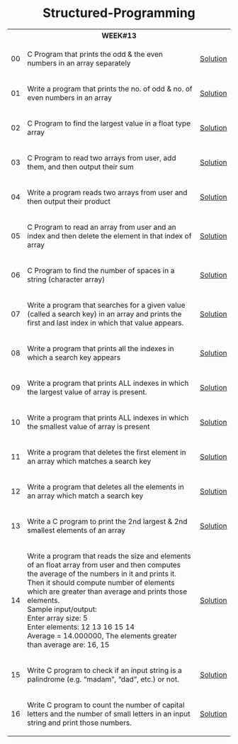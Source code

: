 <h1 align="center"> Structured-Programming </h1>

<table>

  <tr>
    <th colspan="3", style="text-align: center"><b>WEEK#13</b></th>
  </tr>
  
  <tr>
    <td>00</td>
    <td>
      <p>C Program that prints the odd & the even numbers in an array separately</p>
    </td>
    <td><a href="" target="_blank">Solution</a></td>
  </tr>
  
  <tr>
    <td>01</td>
    <td>
      <p>Write a program that prints the no. of odd & no. of even numbers in an array</p>
    </td>
    <td><a href="" target="_blank">Solution</a></td>
  </tr>
  
  <tr>
    <td>02</td>
    <td>
      <p>C Program to find the largest value in a float type array</p>
    </td>
    <td><a href="" target="_blank">Solution</a></td>
  </tr>
  
  <tr>
    <td>03</td>
    <td>
      <p>C Program to read two arrays from user, add them, and then output their sum</p>
    </td>
    <td><a href="" target="_blank">Solution</a></td>
  </tr>
  
  
  <tr>
    <td>04</td>
    <td>
      <p>Write a program reads two arrays from user and then output their product</p>
    </td>
    <td><a href="" target="_blank">Solution</a></td>
  </tr>
  
  <tr>
    <td>05</td>
    <td>
      <p>C Program to read an array from user and an index and then delete the element in that index of array</p>
    </td>
    <td><a href="" target="_blank">Solution</a></td>
  </tr>
  
  <tr>
    <td>06</td>
    <td>
      <p>C Program to find the number of spaces in a string (character array)</p>
    </td>
    <td><a href="" target="_blank">Solution</a></td>
  </tr>
  
  <tr>
    <td>07</td>
    <td>
      <p>Write a program that searches for a given value (called a search key) in an array and prints the first and last index in which that value appears.</p>
    </td>
    <td><a href="" target="_blank">Solution</a></td>
  </tr>
  
  
  <tr>
    <td>08</td>
    <td>
      <p>Write a program that prints all the indexes in which a search key appears</p>
    </td>
    <td><a href="" target="_blank">Solution</a></td>
  </tr>
  
  <tr>
    <td>09</td>
    <td>
      <p>Write a program that prints ALL indexes in which the largest value of array is present.</p>
    </td>
    <td><a href="" target="_blank">Solution</a></td>
  </tr>
  
  <tr>
    <td>10</td>
    <td>
      <p>Write a program that prints ALL indexes in which the smallest value of array is present</p>
    </td>
    <td><a href="" target="_blank">Solution</a></td>
  </tr>
  
  <tr>
    <td>11</td>
    <td>
      <p>Write a program that deletes the first element in an array which matches a search key</p>
    </td>
    <td><a href="" target="_blank">Solution</a></td>
  </tr>
  
  
  <tr>
    <td>12</td>
    <td>
      <p>Write a program that deletes all the elements in an array which match a search key</p>
    </td>
    <td><a href="" target="_blank">Solution</a></td>
  </tr>
  
  <tr>
    <td>13</td>
    <td>
      <p>Write a C program to print the 2nd largest & 2nd smallest elements of an array</p>
    </td>
    <td><a href="" target="_blank">Solution</a></td>
  </tr>
  
  <tr>
    <td>14</td>
    <td>
      <p>Write a program that reads the size and elements of an float array from user and then computes the average of the numbers in it and prints it. Then it should compute number of elements which are greater than average and prints those elements. <br>
      Sample input/output:  <br>
      Enter array size: 5 <br>
      Enter elements: 12  13  16  15  14 <br>
      Average = 14.000000, The elements greater than average are: 16, 15 <br>
      </p>
    </td>
    <td><a href="" target="_blank">Solution</a></td>
  </tr>
  
  <tr>
    <td>15</td>
    <td>
      <p>Write C program to check if an input string is a palindrome (e.g. “madam”, “dad”, etc.) or not.</p>
    </td>
    <td><a href="" target="_blank">Solution</a></td>
  </tr>
  
  
  <tr>
    <td>16</td>
    <td>
      <p>Write C program to count the number of capital letters and the number of small letters in an input string and print those numbers.</p>
    </td>
    <td><a href="" target="_blank">Solution</a></td>
  </tr>
  
  
  <!---  
  <tr>
    <td>02.</td>
    <td>
      <p></p>
    </td>
    <td><a href="" target="_blank">Solution</a></td>
  </tr>

  <tr>
    <td>SL</td>
    <td>
      <p>Problem Description</p>
    </td>
    <td><a href="" target="_blank">Solution</a></td>
  </tr>
  --->
  
</table>
